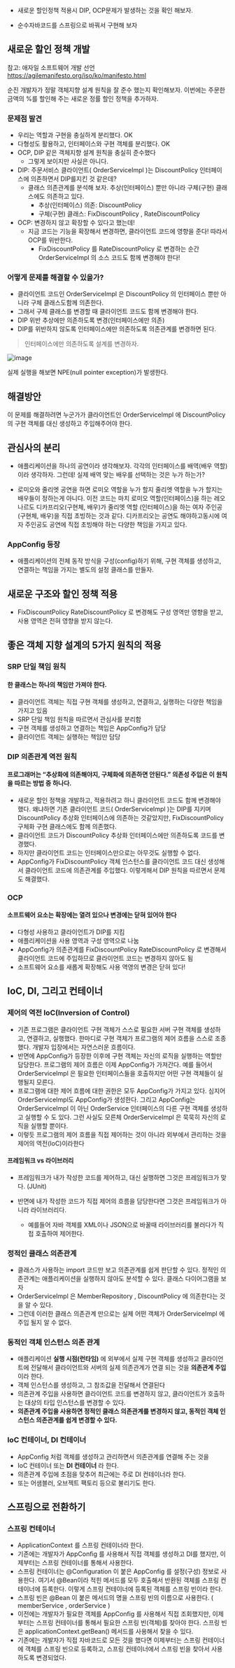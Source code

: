 
+ 새로운 할인정책 적용시 DIP, OCP문제가 발생하는 것을 확인 해보자.

+ 순수자바코드를 스프링으로 바꿔서 구현해 보자

## 새로운 할인 정책 개발

참고: 애자일 소프트웨어 개발 선언 https://agilemanifesto.org/iso/ko/manifesto.html

순진 개발자가 정말 객체지향 설계 원칙을 잘 준수 했는지 확인해보자. 이번에는 주문한 금액의 %를 할인해 주는 새로운 정률 할인 정책을 추가하자.

### 문제점 발견

+ 우리는 역할과 구현을 충실하게 분리했다. OK
+ 다형성도 활용하고, 인터페이스와 구현 객체를 분리했다. OK
+ OCP, DIP 같은 객체지향 설계 원칙을 충실히 준수했다
  - 그렇게 보이지만 사실은 아니다.
+ DIP: 주문서비스 클라이언트( OrderServiceImpl )는 DiscountPolicy 인터페이스에 의존하면서 DIP를지킨 것 같은데?
  + 클래스 의존관계를 분석해 보자. 추상(인터페이스) 뿐만 아니라 구체(구현) 클래스에도 의존하고 있다.
    - 추상(인터페이스) 의존: DiscountPolicy
    - 구체(구현) 클래스: FixDiscountPolicy , RateDiscountPolicy
+ OCP: 변경하지 않고 확장할 수 있다고 했는데!
  - 지금 코드는 기능을 확장해서 변경하면, 클라이언트 코드에 영향을 준다! 따라서 OCP를 위반한다.
    - FixDiscountPolicy 를 RateDiscountPolicy 로 변경하는 순간 OrderServiceImpl 의 소스 코드도 함께 변경해야 한다!

### 어떻게 문제를 해결할 수 있을가?
+ 클라이언트 코드인 OrderServiceImpl 은 DiscountPolicy 의 인터페이스 뿐만 아니라 구체 클래스도함께 의존한다.
+ 그래서 구체 클래스를 변경할 때 클라이언트 코드도 함께 변경해야 한다.
+ DIP 위반 추상에만 의존하도록 변경(인터페이스에만 의존)
+ DIP를 위반하지 않도록 인터페이스에만 의존하도록 의존관계를 변경하면 된다.

> 인터페이스에만 의존하도록 설계를 변경하자.
 
![image](https://user-images.githubusercontent.com/49984996/114264350-55453b00-9a25-11eb-9cbd-6b5a64a719dc.png)

실제 실행을 해보면 NPE(null pointer exception)가 발생한다.

## 해결방안

이 문제를 해결하려면 누군가가 클라이언트인 OrderServiceImpl 에 DiscountPolicy 의 구현 객체를 대신 생성하고 주입해주어야 한다.

## 관심사의 분리

+ 애플리케이션을 하나의 공연이라 생각해보자. 각각의 인터페이스를 배역(배우 역할)이라 생각하자. 그런데! 실제 배역 맞는 배우를 선택하는 것은 누가 하는가?

+ 로미오와 줄리엣 공연을 하면 로미오 역할을 누가 할지 줄리엣 역할을 누가 할지는 배우들이 정하는게 아니다. 이전 코드는 마치 로미오 역할(인터페이스)을 하는 레오나르도 디카프리오(구현체, 배우)가 줄리엣 역할 (인터페이스)을 하는 여자 주인공(구현체, 배우)을 직접 초빙하는 것과 같다. 디카프리오는 공연도 해야하고동시에 여자 주인공도 공연에 직접 초빙해야 하는 다양한 책임을 가지고 있다.

### AppConfig 등장
+ 애플리케이션의 전체 동작 방식을 구성(config)하기 위해, 구현 객체를 생성하고, 연결하는 책임을 가지는 별도의 설정 클래스를 만들자.


## 새로운 구조와 할인 정책 적용

+ FixDiscountPolicy RateDiscountPolicy 로 변경해도 구성 영역만 영향을 받고, 사용 영역은 전혀 영향을 받지 않는다.

## 좋은 객체 지향 설계의 5가지 원칙의 적용

### SRP 단일 책임 원칙
#### 한 클래스는 하나의 책임만 가져야 한다.

+ 클라이언트 객체는 직접 구현 객체를 생성하고, 연결하고, 실행하는 다양한 책임을 가지고 있음
+ SRP 단일 책임 원칙을 따르면서 관심사를 분리함
+ 구현 객체를 생성하고 연결하는 책임은 AppConfig가 담당
+ 클라이언트 객체는 실행하는 책임만 담당

### DIP 의존관계 역전 원칙
#### 프로그래머는 “추상화에 의존해야지, 구체화에 의존하면 안된다.” 의존성 주입은 이 원칙을 따르는 방법 중 하나다.

+ 새로운 할인 정책을 개발하고, 적용하려고 하니 클라이언트 코드도 함께 변경해야 했다. 왜냐하면 기존 클라이언트 코드( OrderServiceImpl )는 DIP를 지키며 DiscountPolicy 추상화 인터페이스에 의존하는 것같았지만, FixDiscountPolicy 구체화 구현 클래스에도 함께 의존했다.
+ 클라이언트 코드가 DiscountPolicy 추상화 인터페이스에만 의존하도록 코드를 변경했다.
+ 하지만 클라이언트 코드는 인터페이스만으로는 아무것도 실행할 수 없다.
+ AppConfig가 FixDiscountPolicy 객체 인스턴스를 클라이언트 코드 대신 생성해서 클라이언트 코드에 의존관계를 주입했다. 이렇게해서 DIP 원칙을 따르면서 문제도 해결했다.

### OCP
#### 소프트웨어 요소는 확장에는 열려 있으나 변경에는 닫혀 있어야 한다

+ 다형성 사용하고 클라이언트가 DIP를 지킴
+ 애플리케이션을 사용 영역과 구성 영역으로 나눔
+ AppConfig가 의존관계를 FixDiscountPolicy RateDiscountPolicy 로 변경해서 클라이언트 코드에 주입하므로 클라이언트 코드는 변경하지 않아도 됨
+ 소프트웨어 요소를 새롭게 확장해도 사용 역영의 변경은 닫혀 있다!

## IoC, DI, 그리고 컨테이너

### 제어의 역전 IoC(Inversion of Control)

+ 기존 프로그램은 클라이언트 구현 객체가 스스로 필요한 서버 구현 객체를 생성하고, 연결하고, 실행했다. 한마디로 구현 객체가 프로그램의 제어 흐름을 스스로 조종했다. 개발자 입장에서는 자연스러운 흐름이다.
+ 반면에 AppConfig가 등장한 이후에 구현 객체는 자신의 로직을 실행하는 역할만 담당한다. 프로그램의 제어 흐름은 이제 AppConfig가 가져간다. 예를 들어서 OrderServiceImpl 은 필요한 인터페이스들을 호출하지만 어떤 구현 객체들이 실행될지 모른다. 
+ 프로그램에 대한 제어 흐름에 대한 권한은 모두 AppConfig가 가지고 있다. 심지어 OrderServiceImpl도 AppConfig가 생성한다. 그리고 AppConfig는 OrderServiceImpl 이 아닌 OrderService 인터페이스의 다른 구현 객체를 생성하고 실행할 수 도 있다. 그런 사실도 모른체 OrderServiceImpl 은 묵묵히 자신의 로직을 실행할 뿐이다.
+ 이렇듯 프로그램의 제어 흐름을 직접 제어하는 것이 아니라 외부에서 관리하는 것을 제어의 역전(IoC)이라한다

#### 프레임워크 vs 라이브러리

+ 프레임워크가 내가 작성한 코드를 제어하고, 대신 실행하면 그것은 프레임워크가 맞다. (JUnit)
 
+ 반면에 내가 작성한 코드가 직접 제어의 흐름을 담당한다면 그것은 프레임워크가 아니라 라이브러리다.
  - 예를들어 자바 객체를 XML이나 JSON으로 바꿀때 라이브러리를 불러다가 직접 호출하여 제어한다.

### 정적인 클래스 의존관계
+ 클래스가 사용하는 import 코드만 보고 의존관계를 쉽게 판단할 수 있다. 정적인 의존관계는 애플리케이션을 실행하지 않아도 분석할 수 있다. 클래스 다이어그램을 보자
+ OrderServiceImpl 은 MemberRepository , DiscountPolicy 에 의존한다는 것을 알 수 있다.
+ 그런데 이러한 클래스 의존관계 만으로는 실제 어떤 객체가 OrderServiceImpl 에 주입 될지 알 수 없다.

### 동적인 객체 인스턴스 의존 관계

+ 애플리케이션 **실행 시점(런타임)** 에 외부에서 실제 구현 객체를 생성하고 클라이언트에 전달해서 클라이언트와 서버의 실제 의존관계가 연결 되는 것을 **의존관계 주입** 이라 한다.
+ 객체 인스턴스를 생성하고, 그 참조값을 전달해서 연결된다
+ 의존관계 주입을 사용하면 클라이언트 코드를 변경하지 않고, 클라이언트가 호출하는 대상의 타입 인스턴스를 변경할 수 있다.
+ **의존관계 주입을 사용하면 정적인 클래스 의존관계를 변경하지 않고, 동적인 객체 인스턴스 의존관계를 쉽게 변경할 수 있다.**

### IoC 컨테이너, DI 컨테이너

+ AppConfig 처럼 객체를 생성하고 관리하면서 의존관계를 연결해 주는 것을
+ IoC 컨테이너 또는 **DI 컨테이너** 라 한다. 
+ 의존관계 주입에 초점을 맞추어 최근에는 주로 DI 컨테이너라 한다.
+ 또는 어샘블러, 오브젝트 팩토리 등으로 불리기도 한다.

## 스프링으로 전환하기

### 스프링 컨테이너

+ ApplicationContext 를 스프링 컨테이너라 한다.
+ 기존에는 개발자가 AppConfig 를 사용해서 직접 객체를 생성하고 DI를 했지만, 이제부터는 스프링 컨테이너를 통해서 사용한다.
+ 스프링 컨테이너는 @Configuration 이 붙은 AppConfig 를 설정(구성) 정보로 사용한다. 여기서 @Bean이라 적힌 메서드를 모두 호출해서 반환된 객체를 스프링 컨테이너에 등록한다. 이렇게 스프링 컨테이너에 등록된 객체를 스프링 빈이라 한다.
+ 스프링 빈은 @Bean 이 붙은 메서드의 명을 스프링 빈의 이름으로 사용한다. ( memberService , orderService )
+ 이전에는 개발자가 필요한 객체를 AppConfig 를 사용해서 직접 조회했지만, 이제부터는 스프링 컨테이너를 통해서 필요한 스프링 빈(객체)를 찾아야 한다. 스프링 빈은 applicationContext.getBean() 메서드를 사용해서 찾을 수 있다.
+ 기존에는 개발자가 직접 자바코드로 모든 것을 했다면 이제부터는 스프링 컨테이너에 객체를 스프링 빈으로 등록하고, 스프링 컨테이너에서 스프링 빈을 찾아서 사용하도록 변경되었다.

